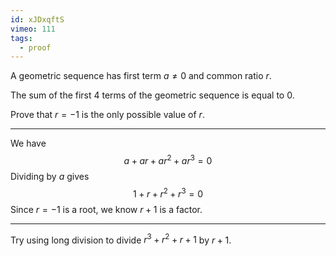 ```yaml
---
id: xJDxqftS
vimeo: 111
tags:
  - proof
---
```


A geometric sequence has first term $a \neq 0$ and common ratio $r$.

The sum of the first $4$ terms of the geometric sequence is equal to $0$.

Prove that $r = -1$ is the only possible value of $r$.

---

We have
$$
a + ar + ar^2 + ar^3 = 0
$$
Dividing by $a$ gives
$$
1 + r + r^2 + r^3 = 0
$$
Since $r = -1$ is a root, we know $r+1$ is a factor.

---

Try using long division to divide $r^3 + r^2 + r + 1$ by $r+1$.
